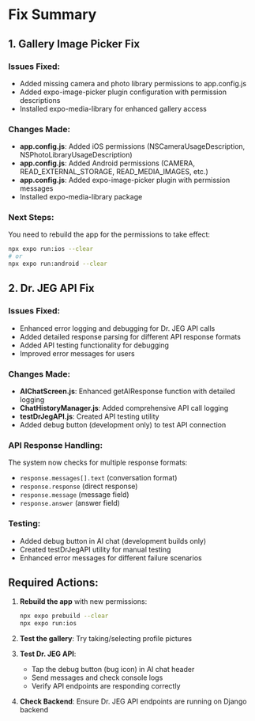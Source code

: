 # Fix Summary

## 1. Gallery Image Picker Fix

### Issues Fixed:
- Added missing camera and photo library permissions to app.config.js
- Added expo-image-picker plugin configuration with permission descriptions
- Installed expo-media-library for enhanced gallery access

### Changes Made:
- **app.config.js**: Added iOS permissions (NSCameraUsageDescription, NSPhotoLibraryUsageDescription)
- **app.config.js**: Added Android permissions (CAMERA, READ_EXTERNAL_STORAGE, READ_MEDIA_IMAGES, etc.)
- **app.config.js**: Added expo-image-picker plugin with permission messages
- Installed expo-media-library package

### Next Steps:
You need to rebuild the app for the permissions to take effect:
```bash
npx expo run:ios --clear
# or
npx expo run:android --clear
```

## 2. Dr. JEG API Fix

### Issues Fixed:
- Enhanced error logging and debugging for Dr. JEG API calls
- Added detailed response parsing for different API response formats
- Added API testing functionality for debugging
- Improved error messages for users

### Changes Made:
- **AIChatScreen.js**: Enhanced getAIResponse function with detailed logging
- **ChatHistoryManager.js**: Added comprehensive API call logging
- **testDrJegAPI.js**: Created API testing utility
- Added debug button (development only) to test API connection

### API Response Handling:
The system now checks for multiple response formats:
- `response.messages[].text` (conversation format)
- `response.response` (direct response)
- `response.message` (message field)
- `response.answer` (answer field)

### Testing:
- Added debug button in AI chat (development builds only)
- Created testDrJegAPI utility for manual testing
- Enhanced error messages for different failure scenarios

## Required Actions:

1. **Rebuild the app** with new permissions:
   ```bash
   npx expo prebuild --clear
   npx expo run:ios
   ```

2. **Test the gallery**: Try taking/selecting profile pictures

3. **Test Dr. JEG API**: 
   - Tap the debug button (bug icon) in AI chat header
   - Send messages and check console logs
   - Verify API endpoints are responding correctly

4. **Check Backend**: Ensure Dr. JEG API endpoints are running on Django backend
